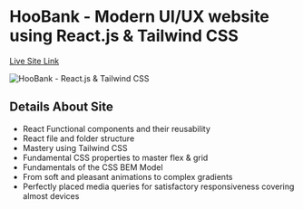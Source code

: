 # HooBank - Modern UI/UX website using React.js & Tailwind CSS

[Live Site Link](https://hoodbank-project.netlify.app/)

![HooBank - React.js & Tailwind CSS](https://camo.githubusercontent.com/c4493d95984ace14ebef070617d63d2fa8068b02a1359d1a311b175ce623026b/68747470733a2f2f692e6962622e636f2f424b31486e30782f53637265656e73686f742d323032322d30382d30382d61742d342d30352d34382d504d2e706e67)

## Details About Site
- React Functional components and their reusability
- React file and folder structure
- Mastery using Tailwind CSS
- Fundamental CSS properties to master flex & grid
- Fundamentals of the CSS BEM Model
- From soft and pleasant animations to complex gradients
- Perfectly placed media queries for satisfactory responsiveness covering almost devices